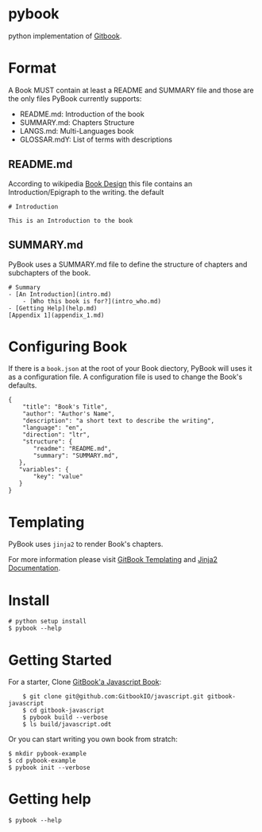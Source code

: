 # pybook
python implementation of [Gitbook](https://github.com/gitbookio/gitbook).

# Format
A Book MUST contain at least a README and SUMMARY file and those are the only files PyBook currently supports:
- README.md: Introduction of the book
- SUMMARY.md: Chapters Structure
- LANGS.md: Multi-Languages book
- GLOSSAR.mdY: List of terms with descriptions

## README.md
According to wikipedia [Book Design](https://en.wikipedia.org/wiki/Book_design) this file contains an Introduction/Epigraph to the writing. the default

```
# Introduction

This is an Introduction to the book
```

## SUMMARY.md
PyBook uses a SUMMARY.md file to define the structure of chapters and subchapters of the book.

```
# Summary
- [An Introduction](intro.md)
    - [Who this book is for?](intro_who.md)
- [Getting Help](help.md)
[Appendix 1](appendix_1.md)
```

# Configuring Book
If there is a `book.json` at the root of your Book diectory, PyBook will uses it as a configuration file. A configuration file is used to change the Book's defaults.

```
{
    "title": "Book's Title",
    "author": "Author's Name",
    "description": "a short text to describe the writing",
    "language": "en",
    "direction": "ltr",
    "structure": {
       "readme": "README.md",
       "summary": "SUMMARY.md",
   },
   "variables": {
       "key": "value"
   }
}
```

# Templating
PyBook uses `jinja2` to render Book's chapters.

For more information please visit [GitBook Templating](http://help.gitbook.com/format/templating.html) and [Jinja2 Documentation](http://jinja.pocoo.org/).

# Install

```
# python setup install
$ pybook --help
```

# Getting Started
For a starter, Clone [GitBook'a Javascript Book](htpps://github.com/GitbookIO/javascript):

```
    $ git clone git@github.com:GitbookIO/javascript.git gitbook-javascript
    $ cd gitbook-javascript
    $ pybook build --verbose
    $ ls build/javascript.odt
```

Or you can start writing you own book from stratch:

```
$ mkdir pybook-example
$ cd pybook-example
$ pybook init --verbose
```

# Getting help

```
$ pybook --help
```
